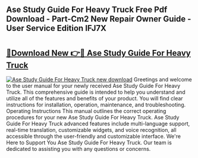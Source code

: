 ## Ase Study Guide For Heavy Truck Free Pdf Download - Part-Cm2 New Repair Owner Guide - User Service Edition IFJ7X

# <h2><a href="http://bc92380.oget.top/?id=Ase+Study+Guide+For+Heavy+Truck">🔗Download New 👉🔴 Ase Study Guide For Heavy Truck</a></h2>

[![Ase Study Guide For Heavy Truck new download](https://i.imgur.com/5g1atiW.png)](http://bc92380.oget.top/?id=Ase+Study+Guide+For+Heavy+Truck)
Greetings and welcome to the user manual for your newly received Ase Study Guide For Heavy Truck. This comprehensive guide is intended to help you understand and utilize all of the features and benefits of your product. You will find clear instructions for installation, operation, maintenance, and troubleshooting. Operating Instructions This manual outlines the correct operating procedures for your new Ase Study Guide For Heavy Truck. Ase Study Guide For Heavy Truck advanced features include multi-language support, real-time translation, customizable widgets, and voice recognition, all accessible through the user-friendly and customizable interface. We're Here to Support You Ase Study Guide For Heavy Truck. Our team is dedicated to assisting you with any questions or concerns.
